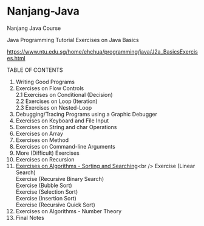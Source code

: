 # Nanjang-Java
Nanjang Java Course


Java Programming Tutorial
Exercises on Java Basics

https://www.ntu.edu.sg/home/ehchua/programming/java/J2a_BasicsExercises.html

TABLE OF CONTENTS <br />

1.  Writing Good Programs<br />
2.  Exercises on Flow Controls<br />
2.1  Exercises on Conditional (Decision)<br />
2.2  Exercises on Loop (Iteration)<br />
2.3  Exercises on Nested-Loop<br />
3.  Debugging/Tracing Programs using a Graphic Debugger<br />
4.  Exercises on Keyboard and File Input<br />
5.  Exercises on String and char Operations<br />
6.  Exercises on Array<br />
7.  Exercises on Method<br />
8.  Exercises on Command-line Arguments<br />
9.  More (Difficult) Exercises<br />
10.  Exercises on Recursion<br />
11.  [Exercises on Algorithms - Sorting and Searching](https://www.ntu.edu.sg/home/ehchua/programming/java/J2a_BasicsExercises.html#zz-11.)<br />
  Exercise (Linear Search)<br />
  Exercise (Recursive Binary Search)<br />
  Exercise (Bubble Sort)<br />
  Exercise (Selection Sort)<br />
  Exercise (Insertion Sort)<br />
  Exercise (Recursive Quick Sort)<br />
12.  Exercises on Algorithms - Number Theory<br />
13.  Final Notes<br />

